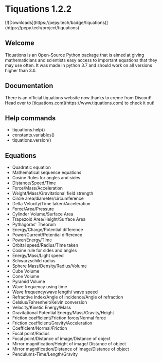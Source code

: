<h1>Tiquations 1.2.2</h1> [![Downloads](https://pepy.tech/badge/tiquations)](https://pepy.tech/project/tiquations)

<h2>Welcome</h2>
<p>Tiquations is an Open-Source Python package that is aimed at giving mathematicians and scientists easy access to important equations that they may use often. It was made in python 3.7 and should work on all versions higher than 3.0.</p>
<h2>Documentation</h2>
<p>There is an official tiquations website now thanks to creme from Discord! Head over to [tiquations.com](https://www.tiquations.com) to check it out!</p>

<h2>Help commands</h2>
<ul>
<li>tiquations.help()</li>
<li>constants.variables()</li>
<li>tiquations.version()</li>
</ul>

<h2>Equations</h2>
<ul>
<li>Quadratic equation</li>
<li>Mathematical sequence equations</li>
<li>Cosine Rules for angles and sides</li>
<li>Distance/Speed/Time</li>
<li>Force/Mass/Acceleration</li>
<li>Weight/Mass/Gravitational field strength</li>
<li>Circle area/diameter/circumference</li>
<li>Delta Velocity/Time taken/Acceleration</li>
<li>Force/Area/Pressure</li>
<li>Cylinder Volume/Surface Area</li>
<li>Trapezoid Area/Height/Surface Area</li>
<li>Pythagoras' Theorum</li>
<li>Energy/Charge/Potential difference</li>
<li>Power/Current/Potential difference</li>
<li>Power/Energy/Time</li>
<li>Orbital speed/Radius/Time taken</li>
<li>Cosine rule for sides and angles</li>
<li>Energy/Mass/Light speed</li>
<li>Schwarzschild radius</li>
<li>Sphere Mass/Density/Radius/Volume</li>
<li>Cube Volume</li>
<li>Cone Volume</li>
<li>Pyramid Volume</li>
<li>Wave frequency using time</li>
<li>Wave frequency/wave length/ wave speed</li>
<li>Refractive Index/Angle of incidence/Angle of refraction</li>
<li>Celsius/Fahrenheit/Kelvin conversion</li>
<li>Velocity/Kinetic Energy/Mass</li>
<li>Gravitational Potential Energy/Mass/Gravity/Height</li>
<li>Friction coefficient/Friction force/Normal force</li>
<li>Friction coefficient/Gravity/Acceleration</li>
<li>Coefficient/Normal/Friction</li>
<li>Focal point/Radius</li>
<li>Focal point/Distance of image/Distance of object</li>
<li>Mirror magnification/Height of image/ Distance of object</li>
<li>Mirror magnification/Distance of image/Distance of object</li>
<li>Pendulums-Time/Length/Gravity</li>
</ul>
